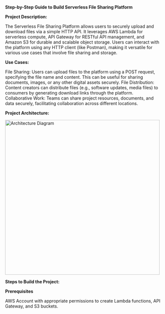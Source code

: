 **Step-by-Step Guide to Build Serverless File Sharing Platform**

**Project Description:**

The Serverless File Sharing Platform allows users to securely upload and download files via a simple HTTP API. It leverages AWS Lambda for serverless compute, API Gateway for RESTful API management, and Amazon S3 for durable and scalable object storage. Users can interact with the platform using any HTTP client (like Postman), making it versatile for various use cases that involve file sharing and storage.

**Use Cases:**

File Sharing: Users can upload files to the platform using a POST request, specifying the file name and content. This can be useful for sharing documents, images, or any other digital assets securely.
File Distribution: Content creators can distribute files (e.g., software updates, media files) to consumers by generating download links through the platform.
Collaborative Work: Teams can share project resources, documents, and data securely, facilitating collaboration across different locations.

**Project Architecture:**

<img width="500" alt="Architecture Diagram" src="https://github.com/user-attachments/assets/b75528a0-e620-401b-97a3-58df53633fbc">

**Steps to Build the Project:**

**Prerequisites**

AWS Account with appropriate permissions to create Lambda functions, API Gateway, and S3 buckets.


